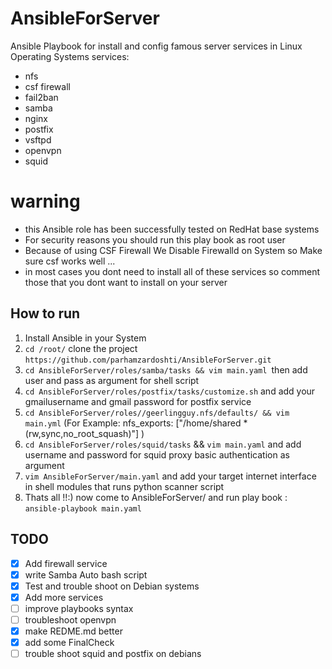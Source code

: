 # AnsibleForServer
Ansible Playbook for install and config famous server services in Linux Operating Systems
services:
- nfs
- csf firewall
- fail2ban
- samba
- nginx
- postfix
- vsftpd
- openvpn
- squid

# warning
- this Ansible role has been successfully  tested on RedHat base systems
- For security reasons you should run this play book as root user
- Because of using CSF Firewall We Disable Firewalld on System so Make sure csf works well ... 
- in most cases you dont need to install all of these services so comment those that you dont want to install on your server 

## How to run
1. Install Ansible in your System 
2. `cd /root/` clone the project `https://github.com/parhamzardoshti/AnsibleForServer.git`
3. `cd AnsibleForServer/roles/samba/tasks && vim main.yaml `then add user and pass as argument for shell script
4. `cd AnsibleForServer/roles/postfix/tasks/customize.sh` and add your gmailusername and gmail password  for postfix service
5. `cd AnsibleForServer/roles//geerlingguy.nfs/defaults/ && vim main.yml` (For Example:  nfs_exports: ["/home/shared *(rw,sync,no_root_squash)"] )
6. `cd AnsibleForServer/roles/squid/tasks` && `vim main.yaml` and add username and password for squid proxy basic authentication as argument
7. `vim AnsibleForServer/main.yaml` and add your target internet interface in shell modules that runs python scanner script 
8. Thats all !!:)  now come to AnsibleForServer/ and run play book :   `ansible-playbook main.yaml`

## TODO
- [x] Add firewall service 
- [x] write Samba Auto bash script
- [x] Test and trouble shoot on Debian systems
- [x] Add more services
- [ ] improve playbooks syntax
- [ ] troubleshoot openvpn 
- [x] make REDME.md better
- [x] add some FinalCheck
- [ ] trouble shoot squid and postfix on debians 
